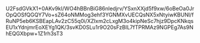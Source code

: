 U2FsdGVkX1+0AKv9kI/WO4hBBnBiG86nledjrv/YSxnXXjd5f9xw/6oBeOa0JrOpQOSfQGQY7Vo+sZ64oNMMog3ehf3YGNMXvUECQsNX5xNtyiwKBUNl/fRuNP5eb6KSBEapLAv2zC55q0i/XZIxm2cLxgM3o4kipNeSc7hjz9DpcKNkqsEU1xYdnjmrEoXEYg1QK/3svKD0SLu1r9O20sFzBIL7fTPRMAz9NGPEg7As9NhEQGXbpw+1Z1rh3sT3